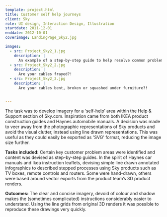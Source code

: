 ```yaml
---
template: project.html
title: Customer self help journeys
client: Sky
role: UI design, Interaction Design, Illustration
startdate: 2011-12-01
enddate: 2012-10-01
coverimage: LandingPage_Sky2.jpg

images:
  - src: Project_Sky2_1.jpg
    description: |
      An example of a step-by-step guide to help resolve common problems with the Sky dish input cables.
  - src: Project_Sky2_2.jpg
    description: |
      Are your cables frayed?! 
  - src: Project_Sky2_3.jpg
    description: |
      Are your cables bent, broken or squashed under furniture?!


---
```

The task was to develop imagery for a ‘self-help’ area within the Help & Support section of Sky.com. Inspiration came from both IKEA product construction guides and Haynes automobile manuals. A decision was made to veer away from the photographic representations of Sky products and avoid the visual clutter, instead using line drawn representations. This was useful as they could easily be exported as 'SVG' format, reducing the image size further.

**Tasks included:** Certain key customer problem areas were identified and content was devised as step-by-step guides. In the spirit of Haynes car manuals and Ikea instruction leaflets, devising simple line drawn annotated infographics to described stepped processes using Sky products such as TV boxes, remote controls and routers. Some were hand-drawn, others were based around vector exports from the product team’s 3D product renders.

**Outcomes:** The clear and concise imagery, devoid of colour and shadow makes the (sometimes complicated) instructions considerably easier to understand. Using the line grids from original 3D renders it was possible to reproduce these drawings very quickly.
